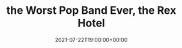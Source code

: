 ---
templateKey: event
id: 57437FA8-9FB5-0E69-30F5-8860BFEB13CA
date: 2021-07-22T19:00:00+00:00
eventTime: 7pm
title: the Worst Pop Band Ever, the Rex Hotel
artist: the Worst Pop Band Ever
city: Toronto
venue: the Rex Hotel
group: The Worst Pop Band Ever
---